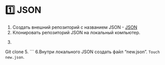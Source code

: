 :one: JSON 
===
1. Создать внешний репозиторий c названием JSON - [JSON](https://github.com/TorontoPinokio/JSON)
2. Клонировать репозиторий JSON на локальный компьютер. 
3. ```
 Git clone
5. ```
6.Внутри локального JSON создать файл “new.json”. `Touch new.json`.


